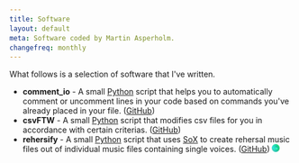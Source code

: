 ```yaml
---
title: Software
layout: default
meta: Software coded by Martin Asperholm.
changefreq: monthly
---
```


What follows is a selection of software that I've written.

* **comment_io** - A small [Python](https://www.python.org/) script that helps you to automatically comment or uncomment lines in your code based on commands you've already placed in your file. ([GitHub](https://github.com/Speldosa/comment_io))
* **csvFTW** - A small [Python](https://www.python.org/) script that modifies csv files for you in accordance with certain criterias. ([GitHub](https://github.com/Speldosa/csvFTW))
* **rehersify** - A small [Python](https://www.python.org/) script that uses [SoX](http://sox.sourceforge.net/) to create rehersal music files out of individual music files containing single voices. ([GitHub](https://github.com/Speldosa/rehersify)) <img src="rehersify_logo.jpg" alt="rehersify logo" style="height:1em">
